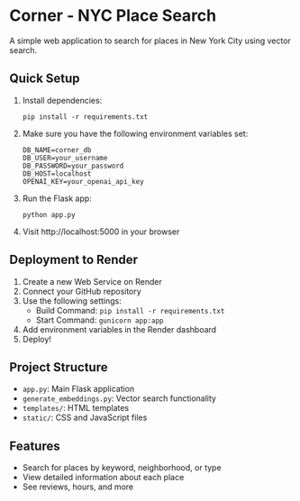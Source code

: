# Corner - NYC Place Search

A simple web application to search for places in New York City using vector search.

## Quick Setup

1. Install dependencies:
   ```
   pip install -r requirements.txt
   ```

2. Make sure you have the following environment variables set:
   ```
   DB_NAME=corner_db
   DB_USER=your_username
   DB_PASSWORD=your_password
   DB_HOST=localhost
   OPENAI_KEY=your_openai_api_key
   ```

3. Run the Flask app:
   ```
   python app.py
   ```

4. Visit http://localhost:5000 in your browser

## Deployment to Render

1. Create a new Web Service on Render
2. Connect your GitHub repository
3. Use the following settings:
   - Build Command: `pip install -r requirements.txt`
   - Start Command: `gunicorn app:app`
4. Add environment variables in the Render dashboard
5. Deploy!

## Project Structure

- `app.py`: Main Flask application
- `generate_embeddings.py`: Vector search functionality
- `templates/`: HTML templates
- `static/`: CSS and JavaScript files

## Features

- Search for places by keyword, neighborhood, or type
- View detailed information about each place
- See reviews, hours, and more